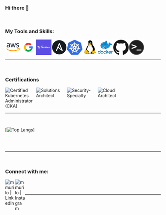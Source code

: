 ### Hi there 👋


<br />

### My Tools and Skills:

<img align="left" alt="AWS" width="50px" src="https://raw.githubusercontent.com/github/explore/80688e429a7d4ef2fca1e82350fe8e3517d3494d/topics/aws/aws.png" />

<img align="left" alt="GCP" width="50px" src="https://raw.githubusercontent.com/github/explore/80688e429a7d4ef2fca1e82350fe8e3517d3494d/topics/google/google.png" />

<img align="left" alt="Terraform" width="50px" src="https://raw.githubusercontent.com/github/explore/80688e429a7d4ef2fca1e82350fe8e3517d3494d/topics/terraform/terraform.png" />

<img align="left" alt="Ansible" width="50px" src="https://raw.githubusercontent.com/github/explore/80688e429a7d4ef2fca1e82350fe8e3517d3494d/topics/ansible/ansible.png" />

<img align="left" alt="Kubernetes" width="50px" src="https://raw.githubusercontent.com/github/explore/80688e429a7d4ef2fca1e82350fe8e3517d3494d/topics/kubernetes/kubernetes.png" />

<img align="left" alt="Linux" width="50px" src="https://raw.githubusercontent.com/github/explore/80688e429a7d4ef2fca1e82350fe8e3517d3494d/topics/linux/linux.png" />

<img align="left" alt="Docker" width="50px" src="https://raw.githubusercontent.com/github/explore/80688e429a7d4ef2fca1e82350fe8e3517d3494d/topics/docker/docker.png" />

<img align="left" alt="GitHub" width="50px" src="https://raw.githubusercontent.com/github/explore/78df643247d429f6cc873026c0622819ad797942/topics/github/github.png" />

<img align="left" alt="Terminal" width="50px" src="https://raw.githubusercontent.com/github/explore/80688e429a7d4ef2fca1e82350fe8e3517d3494d/topics/terminal/terminal.png" />


<br />
<br />
<br />

---

<br />

### Certifications

[<img align="left" alt="Certified Kubernetes Administrator (CKA)" width="100px" src="https://images.credly.com/size/340x340/images/2d84e428-9078-49b6-a804-13c15383d0de/image.png" />](https://www.credly.com/badges/4addba1b-a003-4df3-99d2-58130bb1332b)

[<img align="left" alt="Solutions Architect" width="100px" src="https://images.credly.com/size/340x340/images/2d84e428-9078-49b6-a804-13c15383d0de/image.png" />](https://www.credly.com/badges/2bbfb5b8-9296-44ba-9bcb-ac76a457d660)

[<img align="left" alt="Security-Specialty" width="100px" src="https://images.credly.com/size/340x340/images/53acdae5-d69f-4dda-b650-d02ed7a50dd7/image.png" />](https://www.credly.com/badges/564be69c-ec61-414a-98c6-d4b5e531abec)

[<img align="left" alt="Cloud Architect" width="100px" src="https://templates.images.credential.net/16590181582433100721069374350922.png" />](https://www.credential.net/7b77f4b1-433e-4307-b92c-cbb8276a78a8)

<!--
[<img align="left" alt="Cloud Engineer" width="80px" src="https://api.accredible.com/v1/frontend/credential_website_embed_image/badge/13644961" />](https://www.credential.net/6c338192-50b1-4d29-a7a1-2b0a8bbebcf4)
-->

<br />
<br />
<br />
<br />

---

<br />

[![Top Langs](https://github-readme-stats.vercel.app/api/top-langs/?username=mmurilo)]

<br />
<br />

---

<br />

### Connect with me:

[<img align="left" alt="mmurilo | LinkedIn" width="32px" src="https://cdn.jsdelivr.net/npm/simple-icons@v3/icons/linkedin.svg" />][linkedin]
[<img align="left" alt="mmurilo | Instagram" width="32px" src="https://cdn.jsdelivr.net/npm/simple-icons@v3/icons/instagram.svg" />][instagram]

<br />
<br />

---

[instagram]: https://instagram.com/mmurilomr
[linkedin]: https://linkedin.com/in/mmurilo

<!--
**mmurilo/mmurilo** is a ✨ _special_ ✨ repository because its `README.md` (this file) appears on your GitHub profile.

Here are some ideas to get you started:

- 🔭 I’m currently working on ...
- 🌱 I’m currently learning ...
- 👯 I’m looking to collaborate on ...
- 🤔 I’m looking for help with ...
- 💬 Ask me about ...
- 📫 How to reach me: ...
- 😄 Pronouns: ...
- ⚡ Fun fact: ...
-->
